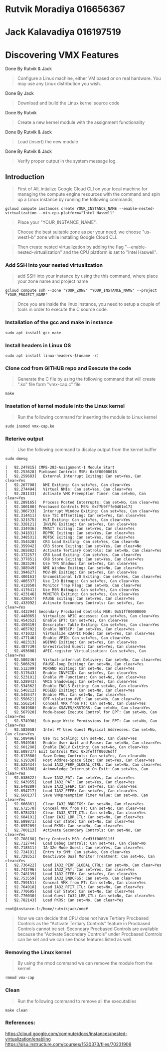 # Rutvik Moradiya 016656367
# Jack Kalavadiya 016197519
# Discovering VMX Features

Done By Rutvik & Jack
 > Configure a Linux machine, either VM based or on real hardware. You may use any Linux distribution you wish.

Done By Jack 
 > Download and build the Linux kernel source code

Done By Rutvik
 > Create a new kernel module with the assignment functionality

Done By Rutvik & Jack 
 > Load (insert) the new module

Done By Rutvik & Jack 
 > Verify proper output in the system message log.

## Introduction

 > First of All,  intialize Google Cloud CLI on your local machine for managing the compute engine resources with the command and spin up a Linux instance by running the following commands,

`gcloud compute instances create YOUR_INSTANCE_NAME --enable-nested-virtualization --min-cpu-platform="Intel Haswell"`

 > Place your "YOUR_INSTANCE_NAME".

 > Choose the best suitable zone as per your need, we choose "us-west1-b" zone while installing Google Cloud CLI.

 > Then create nested virtualization by adding the flag "--enable-nested-virtualization" and the CPU platform is set to "Intel Haswell".

### Add SSH into your nested virtualization

 > add SSH into your instance by using the this command, where place your zone name and project name

`gcloud compute ssh --zone "YOUR_ZONE" "YOUR_INSTANCE_NAME" --project "YOUR_PROJECT_NAME"`

 > Once you are inside the linux instance, you need to setup a couple of tools in order to execute the C source code.

### Installation of the gcc and make in instance

`sudo apt install gcc make`

### Install headers in Linux OS

`sudo apt install linux-headers-$(uname -r)`

### Clone cod from GITHUB repo and Execute the code

 > Generate the C file by using the following command that will create ".ko" file form "vmx-cap.c" file

`make`

### Insetation of kernel module into the Linux kernel

 > Run the following command for inserting the module to Linux kernel

`sudo insmod vmx-cap.ko`

### Reterive output

 > Use the following command to display output from the kernel buffer

`sudo dmesg`


```
[   92.247815] CMPE-283-Assignment-1 Module Start
[   92.253628] Pinbased Controls MSR: 0x3f00000016
[   92.259683]   External Interrupt Exiting: Can set=Yes, Can clear=Yes
[   92.267708]   NMI Exiting: Can set=Yes, Can clear=Yes
[   92.274494]   Virtual NMIs: Can set=Yes, Can clear=Yes
[   92.281133]   Activate VMX Preemption Timer: Can set=No, Can clear=Yes
[   92.289165]   Process Posted Interrupts: Can set=No, Can clear=Yes
[   92.300100] Procbased Controls MSR: 0xf7b9fffe0401e172
[   92.306733]   Interrupt Window Exiting: Can set=Yes, Can clear=Yes
[   92.314411]   Use TSC Offsetting: Can set=Yes, Can clear=Yes
[   92.321575]   HLT Exiting: Can set=Yes, Can clear=Yes
[   92.328121]   INVLPG Exiting: Can set=Yes, Can clear=Yes
[   92.334936]   MWAIT Exiting: Can set=Yes, Can clear=Yes
[   92.341831]   RDPMC Exiting: Can set=Yes, Can clear=Yes
[   92.348531]   RDTSC Exiting: Can set=Yes, Can clear=Yes
[   92.354428]   CR3 Load Exiting: Can set=Yes, Can clear=No
[   92.359942]   CR3 Store Exiting: Can set=Yes, Can clear=No
[   92.365882]   Activate Tertiary Controls: Can set=No, Can clear=Yes
[   92.372257]   CR8 Load Exiting: Can set=Yes, Can clear=Yes
[   92.377851]   CR8 Store Exiting: Can set=Yes, Can clear=Yes
[   92.383529]   Use TPR Shadow: Can set=Yes, Can clear=Yes
[   92.388949]   NMI Window Exiting: Can set=No, Can clear=Yes
[   92.394627]   MOV-DR Exiting: Can set=Yes, Can clear=Yes
[   92.400163]   Unconditional I/O Exiting: Can set=Yes, Can clear=Yes
[   92.406537]   Use I/O Bitmaps: Can set=Yes, Can clear=Yes
[   92.412050]   Monitor Trap Flag: Can set=No, Can clear=Yes
[   92.417641]   Use MSR Bitmaps: Can set=Yes, Can clear=Yes
[   92.423146]   MONITOR Exiting: Can set=Yes, Can clear=Yes
[   92.428657]   PAUSE Exiting: Can set=Yes, Can clear=Yes
[   92.433992]   Activate Secondary Controls: Can set=Yes, Can clear=Yes
[   92.442294] Secondary Procbased Controls MSR: 0x51ff00000000
[   92.448065]   Virtualize APIC accesses: Can set=Yes, Can clear=Yes
[   92.454352]   Enable EPT: Can set=Yes, Can clear=Yes
[   92.459419]   Descriptor Table Exiting: Can set=Yes, Can clear=Yes
[   92.465702]   Enable RDTSCP: Can set=Yes, Can clear=Yes
[   92.471032]   Virtualize x2APIC Mode: Can set=Yes, Can clear=Yes
[   92.477146]   Enable VPID: Can set=Yes, Can clear=Yes
[   92.482313]   WBINVD Exiting: Can set=Yes, Can clear=Yes
[   92.487739]   Unrestricted Guest: Can set=Yes, Can clear=Yes
[   92.493608]   APIC-register Virtualization: Can set=Yes, Can clear=Yes
[   92.500246]   Virtual-interrupt Delivery: Can set=No, Can clear=Yes
[   92.506629]   PAUSE-loop Exiting: Can set=No, Can clear=Yes
[   92.512309]   RDRAND exiting: Can set=No, Can clear=Yes
[   92.517643]   Enable INVPCID: Can set=Yes, Can clear=Yes
[   92.523181]   Enable VM Functions: Can set=No, Can clear=Yes
[   92.528943]   VMCS Shadowing: Can set=Yes, Can clear=Yes
[   92.534362]   Enable ENCLS Exiting: Can set=No, Can clear=Yes
[   92.540212]   RDSEED Exiting: Can set=No, Can clear=Yes
[   92.545547]   Enable PML: Can set=No, Can clear=Yes
[   92.550621]   EPT-violation #VE: Can set=No, Can clear=Yes
[   92.556214]   Conceal VMX from PT: Can set=No, Can clear=Yes
[   92.561980]   Enable XSAVES/XRSTORS: Can set=No, Can clear=Yes
[   92.567920]   Mode-based Execute Control for EPT: Can set=No, Can clear=Yes
[   92.574990]   Sub-page Write Permissions for EPT: Can set=No, Can clear=Yes
[   92.582058]   Intel PT Uses Guest Physical Addresses: Can set=No, Can clear=Yes
[   92.589496]   Use TSC Scaling: Can set=No, Can clear=Yes
[   92.594916]   Enable User Wait and Pause: Can set=No, Can clear=Yes
[   92.601288]   Enable ENCLV Exiting: Can set=No, Can clear=Yes
[   92.608737] Exit Controls MSR: 0x3fefff00036dff
[   92.613380]   Save Debug Controls: Can set=Yes, Can clear=No
[   92.619320]   Host Addres-Space Size: Can set=Yes, Can clear=Yes
[   92.625434]   Load IA32_PERF_GLOBAL_CTRL: Can set=No, Can clear=Yes
[   92.631808]   Acknowledge Interrupt On Exit: Can set=Yes, Can clear=Yes
[   92.638622]   Save IA32_PAT: Can set=Yes, Can clear=Yes
[   92.643955]   Load IA32_PAT: Can set=Yes, Can clear=Yes
[   92.649289]   Save IA32_EFER: Can set=Yes, Can clear=Yes
[   92.654717]   Load IA32_EFER: Can set=Yes, Can clear=Yes
[   92.660137]   Save VMXpreemption Timer Value: Can set=No, Can clear=Yes
[   92.666861]   Clear IA32_BNDCFGS: Can set=No, Can clear=Yes
[   92.672570]   Conceal VMX from PT: Can set=No, Can clear=Yes
[   92.678423]   Clear IA32_RTIT_CTL: Can set=No, Can clear=Yes
[   92.684191]   Clear IA32_LBR_CTL: Can set=No, Can clear=Yes
[   92.689871]   Load CET state: Can set=No, Can clear=Yes
[   92.695209]   Load PKRS: Can set=No, Can clear=Yes
[   92.700113]   Activate Secondary Controls: Can set=No, Can clear=Yes
[   92.708188] Entry Controls MSR: 0xd3ff000011ff
[   92.712744]   Load Debug Controls: Can set=Yes, Can clear=No
[   92.718511]   IA-32e Mode Guest: Can set=Yes, Can clear=Yes
[   92.724191]   Entry to SMM: Can set=No, Can clear=Yes
[   92.729351]   Deactivate Dual Monitor Treatment: Can set=No, Can clear=Yes
[   92.736422]   Load IA32_PERF_GLOBAL_CTRL: Can set=No, Can clear=Yes
[   92.742796]   Load IA32_PAT: Can set=Yes, Can clear=Yes
[   92.748139]   Load IA32_EFER: Can set=Yes, Can clear=Yes
[   92.753559]   Load IA32_BNDCFGS: Can set=No, Can clear=Yes
[   92.759151]   Conceal VMX from PT: Can set=No, Can clear=Yes
[   92.764918]   Load IA32_RTIT_CTL: Can set=No, Can clear=Yes
[   92.770695]   Load CET State: Can set=No, Can clear=Yes
[   92.776030]   Load Guest IA32_LBR_CTL: Can set=No, Can clear=Yes
[   92.782143]   Load PKRS: Can set=No, Can clear=Yes

root@instance-1:/home/rutvikjack/one#
```

 > Now we can decide that CPU does not have Tertiary Procbased Controls as the "Activate Tertiary Controls" feature in Procbased Controls cannot be set. Secondary Procbased Controls are available because the "Activate Secondary Controls" under Procbased Controls can be set and we can see those features listed as well.

### Removing the Linux kernel

 > By using the rmod command we can remove the module from the kernel

`rmmod vmx-cap`

### Clean

 > Run the following command to remove all the executables

`make clean`

### References:

https://cloud.google.com/compute/docs/instances/nested-virtualization/enabling
https://sjsu.instructure.com/courses/1530373/files/70231909
